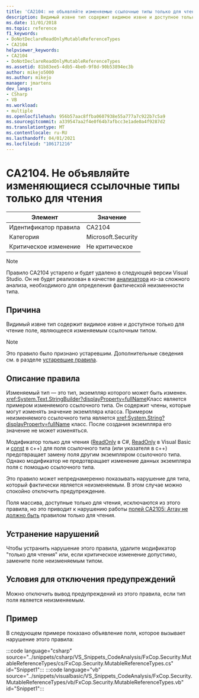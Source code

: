 ```yaml
---
title: 'CA2104: не объявляйте изменяемые ссылочные типы только для чтения'
description: Видимый извне тип содержит видимое извне и доступное только для чтение поле, являющееся изменяемым ссылочным типом.
ms.date: 11/01/2018
ms.topic: reference
f1_keywords:
- DoNotDeclareReadOnlyMutableReferenceTypes
- CA2104
helpviewer_keywords:
- CA2104
- DoNotDeclareReadOnlyMutableReferenceTypes
ms.assetid: 81b83ee5-4db5-4be0-9f8d-90b53894ec3b
author: mikejo5000
ms.author: mikejo
manager: jmartens
dev_langs:
- CSharp
- VB
ms.workload:
- multiple
ms.openlocfilehash: 956b57aac8ffba0607938e55a777a7c922b7c5a9
ms.sourcegitcommit: a339547aa2f4e0f64b7afbcc3e1ade0a4f9287d2
ms.translationtype: MT
ms.contentlocale: ru-RU
ms.lasthandoff: 04/01/2021
ms.locfileid: "106171216"
---
```

# <a name="ca2104-do-not-declare-read-only-mutable-reference-types"></a>CA2104. Не объявляйте изменяющиеся ссылочные типы только для чтения

|Элемент|Значение|
|-|-|
|Идентификатор правила|CA2104|
|Категория|Microsoft.Security|
|Критическое изменение|Не критическое|

> [!NOTE]
> Правило CA2104 устарело и будет удалено в следующей версии Visual Studio. Он не будет реализован в качестве [анализатора](roslyn-analyzers-overview.md) из-за сложного анализа, необходимого для определения фактической неизменности типа.

## <a name="cause"></a>Причина
Видимый извне тип содержит видимое извне и доступное только для чтение поле, являющееся изменяемым ссылочным типом.

> [!NOTE]
> Это правило было признано устаревшим. Дополнительные сведения см. в разделе [устаревшие правила](fxcop-unported-deprecated-rules.md).

## <a name="rule-description"></a>Описание правила

Изменяемый тип — это тип, экземпляр которого может быть изменен. <xref:System.Text.StringBuilder?displayProperty=fullName>Класс является примером изменяемого ссылочного типа. Он содержит члены, которые могут изменять значение экземпляра класса. Примером неизменяемого ссылочного типа является <xref:System.String?displayProperty=fullName> класс. После создания экземпляра его значение не может изменяться.

Модификатор только для чтения ([ReadOnly](/dotnet/csharp/language-reference/keywords/readonly) в C#, [ReadOnly](/dotnet/visual-basic/language-reference/modifiers/readonly) в Visual Basic и [const](/cpp/cpp/const-cpp) в c++) для поля ссылочного типа (или указателя в c++) предотвращает замену поля другим экземпляром ссылочного типа. Однако модификатор не предотвращает изменение данных экземпляра поля с помощью ссылочного типа.

Это правило может непреднамеренно показывать нарушение для типа, который фактически является неизменяемым. В этом случае можно спокойно отключить предупреждение.

Поля массива, доступные только для чтения, исключаются из этого правила, но это приводит к нарушению работы [полей CA2105: Array не должно быть](../code-quality/ca2105.md) правилом только для чтения.

## <a name="how-to-fix-violations"></a>Устранение нарушений

Чтобы устранить нарушение этого правила, удалите модификатор "только для чтения" или, если критическое изменение допустимо, замените поле неизменяемым типом.

## <a name="when-to-suppress-warnings"></a>Условия для отключения предупреждений

Можно отключить вывод предупреждений из этого правила, если тип поля является неизменяемым.

## <a name="example"></a>Пример

В следующем примере показано объявление поля, которое вызывает нарушение этого правила:

:::code language="csharp" source="../snippets/csharp/VS_Snippets_CodeAnalysis/FxCop.Security.MutableReferenceTypes/cs/FxCop.Security.MutableReferenceTypes.cs" id="Snippet1":::
:::code language="vb" source="../snippets/visualbasic/VS_Snippets_CodeAnalysis/FxCop.Security.MutableReferenceTypes/vb/FxCop.Security.MutableReferenceTypes.vb" id="Snippet1":::
